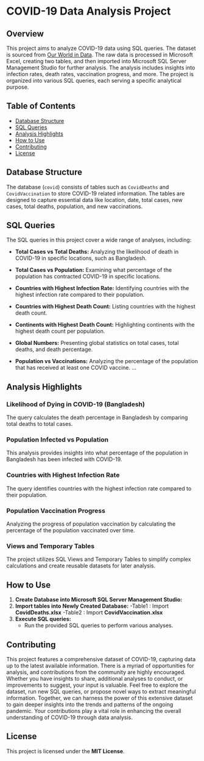 # COVID-19 Data Analysis Project

## Overview

This project aims to analyze COVID-19 data using SQL queries. The dataset is sourced from [Our World in Data](https://ourworldindata.org/covid-deaths). The raw data is processed in Microsoft Excel, creating two tables, and then imported into Microsoft SQL Server Management Studio for further analysis. The analysis includes insights into infection rates, death rates, vaccination progress, and more. The project is organized into various SQL queries, each serving a specific analytical purpose.

## Table of Contents

- [Database Structure](#database-structure)
- [SQL Queries](#sql-queries)
- [Analysis Highlights](#analysis-highlights)
- [How to Use](#how-to-use)
- [Contributing](#contributing)
- [License](#license)

## Database Structure

The database (`covid`) consists of tables such as `CovidDeaths` and `CovidVaccination` to store COVID-19 related information. The tables are designed to capture essential data like location, date, total cases, new cases, total deaths, population, and new vaccinations.

## SQL Queries
The SQL queries in this project cover a wide range of analyses, including:

- **Total Cases vs Total Deaths:** Analyzing the likelihood of death in COVID-19 in specific locations, such as Bangladesh.

- **Total Cases vs Population:** Examining what percentage of the population has contracted COVID-19 in specific locations.

- **Countries with Highest Infection Rate:** Identifying countries with the highest infection rate compared to their population.

- **Countries with Highest Death Count:** Listing countries with the highest death count.

- **Continents with Highest Death Count:** Highlighting continents with the highest death count per population.

- **Global Numbers:** Presenting global statistics on total cases, total deaths, and death percentage.

- **Population vs Vaccinations:** Analyzing the percentage of the population that has received at least one COVID vaccine.
...

## Analysis Highlights
### Likelihood of Dying in COVID-19 (Bangladesh)
The query calculates the death percentage in Bangladesh by comparing total deaths to total cases.

### Population Infected vs Population
This analysis provides insights into what percentage of the population in Bangladesh has been infected with COVID-19.

### Countries with Highest Infection Rate
The query identifies countries with the highest infection rate compared to their population.

### Population Vaccination Progress
Analyzing the progress of population vaccination by calculating the percentage of the population vaccinated over time.

### Views and Temporary Tables
The project utilizes SQL Views and Temporary Tables to simplify complex calculations and create reusable datasets for later analysis.


## How to Use

1. **Create Database into Microsoft SQL Server Management Studio:**
2. **Import tables into Newly Created Database:**
  -Table1 : Import **CovidDeaths.xlsx**
  -Table2 : Import **CovidVaccination.xlsx**
3. **Execute SQL queries:**
   - Run the provided SQL queries to perform various analyses.

## Contributing
This project features a comprehensive dataset of COVID-19, capturing data up to the latest available information. There is a myriad of opportunities for analysis, and contributions from the community are highly encouraged. Whether you have insights to share, additional analyses to conduct, or improvements to suggest, your input is valuable. Feel free to explore the dataset, run new SQL queries, or propose novel ways to extract meaningful information. Together, we can harness the power of this extensive dataset to gain deeper insights into the trends and patterns of the ongoing pandemic. Your contributions play a vital role in enhancing the overall understanding of COVID-19 through data analysis.
## License
This project is licensed under the **MIT License**.
